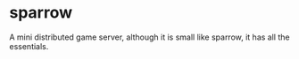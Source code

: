 # sparrow
A mini distributed game server, although it is small like sparrow,  it has all the essentials.
